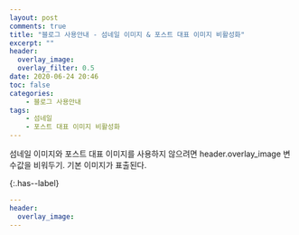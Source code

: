 ```yaml
---
layout: post
comments: true
title: "블로그 사용안내 - 섬네일 이미지 & 포스트 대표 이미지 비활성화"
excerpt: ""
header:
  overlay_image: 
  overlay_filter: 0.5
date: 2020-06-24 20:46
toc: false
categories:
    - 블로그 사용안내
tags:
    - 섬네일
    - 포스트 대표 이미지 비활성화
---
```

섬네일 이미지와 포스트 대표 이미지를 사용하지 않으려면 header.overlay_image 변수값을 비워두기. 기본 이미지가 표출된다.

{:.has--label}
```yaml
---
header:
  overlay_image:
---
```